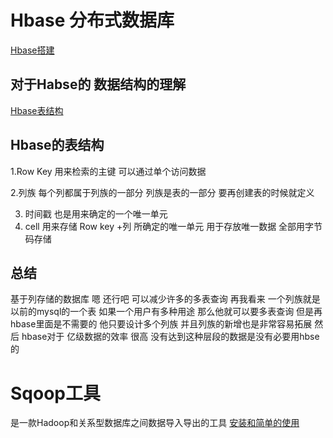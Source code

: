 # Hbase 分布式数据库
[Hbase搭建](https://blog.csdn.net/qq_33857413/article/details/82868411)


## 对于Habse的 数据结构的理解
[Hbase表结构](https://www.w3cschool.cn/hbase_doc/hbase_doc-oky12ls4.html)



## Hbase的表结构

1.Row Key 用来检索的主键 可以通过单个访问数据

2.列族  每个列都属于列族的一部分 列族是表的一部分 要再创建表的时候就定义    

3. 时间戳 也是用来确定的一个唯一单元 
4. cell 用来存储 Row key +列 所确定的唯一单元 用于存放唯一数据 全部用字节码存储 

## 总结 
基于列存储的数据库 嗯 还行吧 可以减少许多的多表查询  再我看来 一个列族就是以前的mysql的一个表  如果一个用户有多种用途 那么他就可以要多表查询 但是再hbase里面是不需要的
他只要设计多个列族 并且列族的新增也是非常容易拓展 然后 hbase对于 亿级数据的效率 很高 没有达到这种层段的数据是没有必要用hbse的



# Sqoop工具
是一款Hadoop和关系型数据库之间数据导入导出的工具 
[安装和简单的使用](https://www.jianshu.com/p/df1ec86c9563)  
